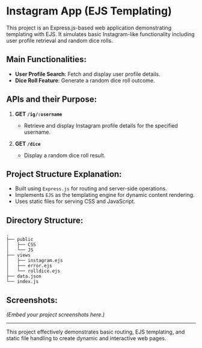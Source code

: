 
# Instagram App (EJS Templating)

This project is an Express.js-based web application demonstrating templating with EJS. It simulates basic Instagram-like functionality including user profile retrieval and random dice rolls.

## Main Functionalities:
- **User Profile Search**: Fetch and display user profile details.
- **Dice Roll Feature**: Generate a random dice roll outcome.

## APIs and their Purpose:

1. **GET `/ig/:username`**
   - Retrieve and display Instagram profile details for the specified username.

2. **GET `/dice`**
   - Display a random dice roll result.

## Project Structure Explanation:
- Built using `Express.js` for routing and server-side operations.
- Implements `EJS` as the templating engine for dynamic content rendering.
- Uses static files for serving CSS and JavaScript.

## Directory Structure:
```
.
├── public
│   ├── CSS
│   └── JS
├── views
│   ├── instagram.ejs
│   ├── error.ejs
│   └── rolldice.ejs
├── data.json
└── index.js
```

## Screenshots:

*(Embed your project screenshots here.)*

---
This project effectively demonstrates basic routing, EJS templating, and static file handling to create dynamic and interactive web pages.
